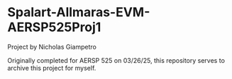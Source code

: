 # Spalart-Allmaras-EVM-AERSP525Proj1
 
Project by Nicholas Giampetro

Originally completed for AERSP 525 on 03/26/25, this repository serves to archive this project for myself.
